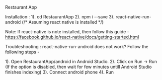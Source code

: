 Restaurant App

Installation : 
1). cd RestaurantApp
2). npm i --save
3). react-native-run-android (/* Assuming react native is installed */)

Note:
If react-native is note installed, then follow this guide -
https://facebook.github.io/react-native/docs/getting-started.html

Troubleshooting :
react-native-run-android does not work? Follow the following steps -

1). Open RestaurantApp/android in Android Studio.
2). Click on Run -> Run (If the option is disabled, then wait for few minutes untill Android Studio finishes indexing) 
3). Connect android phone
4). Run
